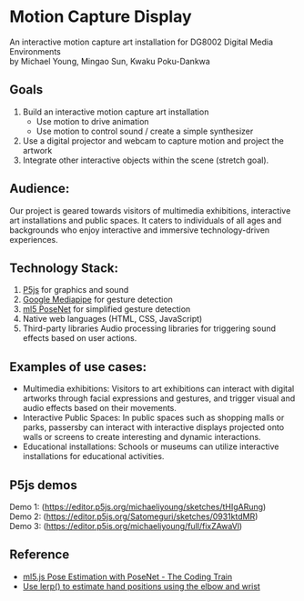 # Motion Capture Display
An interactive motion capture art installation for DG8002 Digital Media Environments  
by Michael Young, Mingao Sun, Kwaku Poku-Dankwa

## Goals
1. Build an interactive motion capture art installation
	- Use motion to drive animation
	- Use motion to control sound / create a simple synthesizer
2. Use a digital projector and webcam to capture motion and project the artwork
3. Integrate other interactive objects within the scene (stretch goal).

## Audience:
Our project is geared towards visitors of multimedia exhibitions, interactive art installations and public spaces. It caters to individuals of all ages and backgrounds who enjoy interactive and immersive technology-driven experiences.

## Technology Stack:
1. [P5js](https://p5js.org) for graphics and sound
2. [Google Mediapipe](https://developers.google.com/mediapipe) for gesture detection
3. [ml5 PoseNet](https://learn.ml5js.org/#/reference/posenet) for simplified gesture detection
4. Native web languages (HTML, CSS, JavaScript)
5. Third-party libraries Audio processing libraries for triggering sound effects based on user actions.

## Examples of use cases:
- Multimedia exhibitions: Visitors to art exhibitions can interact with digital artworks through facial expressions and gestures, and trigger visual and audio effects based on their movements.
- Interactive Public Spaces: In public spaces such as shopping malls or parks, passersby can interact with interactive displays projected onto walls or screens to create interesting and dynamic interactions.
- Educational installations: Schools or museums can utilize interactive installations for educational activities.

## P5js demos
Demo 1: (https://editor.p5js.org/michaeliyoung/sketches/tHIgARung)  
Demo 2: (https://editor.p5js.org/Satomeguri/sketches/0931ktdMR)  
Demo 3: (https://editor.p5is.org/michaeliyoung/full/fixZAwaVl)  

## Reference
- [ml5.js Pose Estimation with PoseNet - The Coding Train](https://www.youtube.com/watch?v=OIo-DIOkNVg)  
- [Use lerp() to estimate hand positions using the elbow and wrist](https://forum.processing.org/two/discussion/21445/given-two-points-vectors-plot-a-3rd-so-all-three-can-be-bisected-by-a-straight-line.html)
